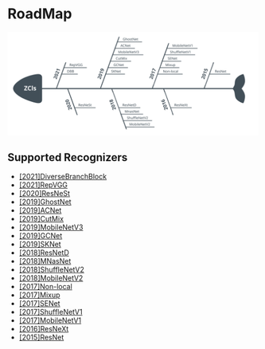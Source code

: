 
# RoadMap

![](./imgs/roadmap.svg)

## Supported Recognizers

* [[2021]DiverseBranchBlock](https://arxiv.org/abs/2103.13425)
* [[2021]RepVGG](https://arxiv.org/abs/2101.03697)
* [[2020]ResNeSt](https://arxiv.org/abs/2004.08955)
* [[2019]GhostNet](https://arxiv.org/abs/1911.11907)
* [[2019]ACNet](https://arxiv.org/abs/1908.03930)
* [[2019]CutMix](https://arxiv.org/abs/1905.04899)
* [[2019]MobileNetV3](https://arxiv.org/abs/1905.02244)
* [[2019]GCNet](https://arxiv.org/abs/1904.11492)
* [[2019]SKNet](https://arxiv.org/abs/1903.06586)
* [[2018]ResNetD](https://arxiv.org/abs/1812.01187)
* [[2018]MNasNet](https://arxiv.org/abs/1807.11626)
* [[2018]ShuffleNetV2](https://arxiv.org/abs/1807.11164)
* [[2018]MobileNetV2](https://arxiv.org/abs/1801.04381)
* [[2017]Non-local](https://arxiv.org/abs/1711.07971)
* [[2017]Mixup](https://arxiv.org/abs/1710.09412)
* [[2017]SENet](https://arxiv.org/abs/1709.01507)
* [[2017]ShuffleNetV1](https://arxiv.org/abs/1707.01083)
* [[2017]MobileNetV1](https://arxiv.org/abs/1704.04861)
* [[2016]ResNeXt](https://arxiv.org/abs/1611.05431)
* [[2015]ResNet](https://arxiv.org/abs/1512.03385)